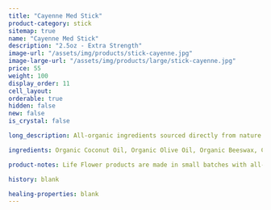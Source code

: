 ```yaml
---
title: "Cayenne Med Stick"
product-category: stick
sitemap: true
name: "Cayenne Med Stick"
description: "2.5oz - Extra Strength"
image-url: "/assets/img/products/stick-cayenne.jpg"
image-large-url: "/assets/img/products/large/stick-cayenne.jpg"
price: 55
weight: 100
display_order: 11
cell_layout:
orderable: true
hidden: false
new: false
is_crystal: false

long_description: All-organic ingredients sourced directly from nature to ease aches, pains, burns, and scars. Coconut oil and olive oil work by nourishing the skin while the anti-inflammatory properties of beeswax, shea butter, lavender and eucalyptus essential oils relieve the muscles.

ingredients: Organic Coconut Oil, Organic Olive Oil, Organic Beeswax, Cayenne Pepper, Unrefined Pure Cocoa Butter, Unrefined Pure Shea Butter, Organic Sunflower Lecithin, Tapioca Starch, Essential Oils.

product-notes: Life Flower products are made in small batches with all-natural and boutique ingredients. Most orders are processed within 3 days of being placed.

history: blank

healing-properties: blank
---
```

